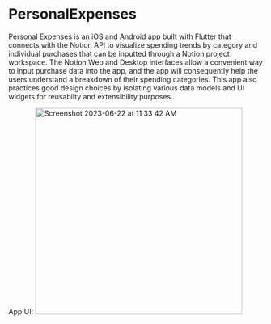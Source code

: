 # PersonalExpenses

Personal Expenses is an iOS and Android app built with Flutter that connects with the Notion API to visualize spending trends by category and individual purchases that can be inputted through a Notion project workspace. The Notion Web and Desktop interfaces allow a convenient way to input purchase data into the app, and the app will consequently help the users understand a breakdown of their spending categories. This app also practices good design choices by isolating various data models and UI widgets for reusabilty and extensibility purposes.

App UI:
<img width="409" alt="Screenshot 2023-06-22 at 11 33 42 AM" src="https://github.com/Bill-Merickel/PersonalExpensesApp/assets/20192754/3c427e0b-8b4f-4ad1-8493-38b568f9d469">
